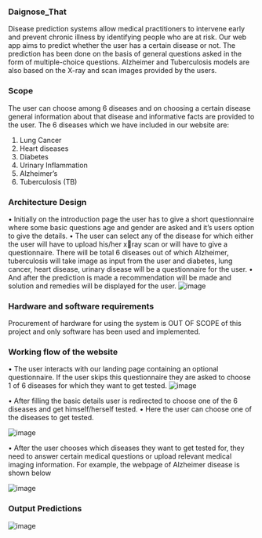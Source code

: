 ### Daignose_That
Disease prediction systems allow medical practitioners to intervene early and prevent chronic  illness by identifying people who are at risk. Our web app aims to predict whether the user has a certain disease or not. The prediction  has been done on the basis of general questions asked in the form of multiple-choice  questions.  Alzheimer and Tuberculosis models are also based on the X-ray and scan images provided by  the users. 
### Scope
The user can choose among 6 diseases and on choosing a certain disease general information 
about that disease and informative facts are provided to the user. 
The 6 diseases which we have included in our website are:
1. Lung Cancer 
2. Heart diseases
3. Diabetes 
4. Urinary Inflammation 
5. Alzheimer’s 
6. Tuberculosis (TB)

### Architecture Design
• Initially on the introduction page the user has to give a short questionnaire where some basic 
questions age and gender are asked and it’s users option to give the details.
• The user can select any of the disease for which either the user will have to upload his/her xray scan or will have to give a questionnaire. There will be total 6 diseases out of which 
Alzheimer, tuberculosis will take image as input from the user and diabetes, lung cancer, heart 
disease, urinary disease will be a questionnaire for the user. 
• And after the prediction is made a recommendation will be made and solution and remedies 
will be displayed for the user.
![image](https://user-images.githubusercontent.com/93005927/226123830-a8dcc6fb-4e84-4992-8ac5-036be44d27ff.png)

### Hardware and software requirements
Procurement of hardware for using the system is OUT OF SCOPE of this project and only software has been used and implemented.

### Working flow of the website
• The user interacts with our landing page containing an optional questionnaire. If the user skips this questionnaire they are asked to choose 1 of 6 diseases for which they want to get tested.
![image](https://user-images.githubusercontent.com/93005927/226124337-6fd41b34-881f-457d-b13f-c3ff31078253.png)

• After filling the basic details user is redirected to choose one of the 6 diseases and get 
himself/herself tested.
• Here the user can choose one of the diseases to get tested.

![image](https://user-images.githubusercontent.com/93005927/226124482-1bda5acc-f9e3-4bd6-bd2c-968555173207.png)

• After the user chooses which diseases they want to get tested for, they need to answer certain 
medical questions or upload relevant medical imaging information. 
For example, the webpage of Alzheimer disease is shown below

![image](https://user-images.githubusercontent.com/93005927/226128051-f9e77ed6-a881-4303-a6ab-d00827a27b30.png)

### Output Predictions
![image](https://user-images.githubusercontent.com/93005927/226128212-cc8c904e-fa9e-4c89-9dbb-6bb5d7ae96b4.png)



